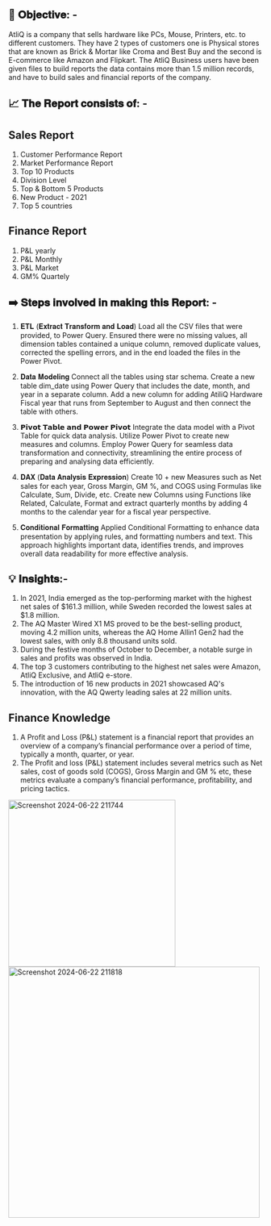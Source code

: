 
## 🎯 𝐎𝐛𝐣𝐞𝐜𝐭𝐢𝐯𝐞: -
AtliQ is a company that sells hardware like PCs, Mouse, Printers, etc. to different customers. They have 2 types of customers one is Physical stores that are known as Brick & Mortar like Croma and Best Buy and the second is E-commerce like Amazon and Flipkart. The AtliQ Business users have been given files to build reports the data contains more than 1.5 million records, and have to build sales and financial reports of the company.
## 📈 𝐓𝐡𝐞 𝐑𝐞𝐩𝐨𝐫𝐭 𝐜𝐨𝐧𝐬𝐢𝐬𝐭𝐬 𝐨𝐟: -
## Sales Report
1. Customer Performance Report
2. Market Performance Report
3. Top 10 Products
4. Division Level
5. Top & Bottom 5 Products
6. New Product - 2021
7. Top 5 countries
## Finance Report
1. P&L yearly
2. P&L Monthly
3. P&L Market
4. GM% Quartely
## ➡️ 𝐒𝐭𝐞𝐩𝐬 𝐢𝐧𝐯𝐨𝐥𝐯𝐞𝐝 𝐢𝐧 𝐦𝐚𝐤𝐢𝐧𝐠 𝐭𝐡𝐢𝐬 𝐑𝐞𝐩𝐨𝐫𝐭: -

1. 𝐄𝐓𝐋 (𝐄𝐱𝐭𝐫𝐚𝐜𝐭 𝐓𝐫𝐚𝐧𝐬𝐟𝐨𝐫𝐦 𝐚𝐧𝐝 𝐋𝐨𝐚𝐝) Load all the CSV files that were provided, to Power Query. Ensured there were no missing values, all dimension tables contained a unique column, removed duplicate values, corrected the spelling errors, and in the end loaded the files in the Power Pivot.

2. 𝐃𝐚𝐭𝐚 𝐌𝐨𝐝𝐞𝐥𝐢𝐧𝐠 Connect all the tables using star schema. Create a new table dim_date using Power Query that includes the date, month, and year in a separate column. Add a new column for adding AtiliQ Hardware Fiscal year that runs from September to August and then connect the table with others.

3. 𝗣𝗶𝘃𝗼𝘁 𝗧𝗮𝗯𝗹𝗲 𝗮𝗻𝗱 𝗣𝗼𝘄𝗲𝗿 𝗣𝗶𝘃𝗼𝘁 Integrate the data model with a Pivot Table for quick data analysis. Utilize Power Pivot to create new measures and columns. Employ Power Query for seamless data transformation and connectivity, streamlining the entire process of preparing and analysing data efficiently.

4. 𝐃𝐀𝐗 (𝐃𝐚𝐭𝐚 𝐀𝐧𝐚𝐥𝐲𝐬𝐢𝐬 𝐄𝐱𝐩𝐫𝐞𝐬𝐬𝐢𝐨𝐧) Create 10 + new Measures such as Net sales for each year, Gross Margin, GM %, and COGS using Formulas like Calculate, Sum, Divide, etc. Create new Columns using Functions like Related, Calculate, Format and extract quarterly months by adding 4 months to the calendar year for a fiscal year perspective.

5. 𝐂𝐨𝐧𝐝𝐢𝐭𝐢𝐨𝐧𝐚𝐥 𝐅𝐨𝐫𝐦𝐚𝐭𝐭𝐢𝐧𝐠 Applied Conditional Formatting to enhance data presentation by applying rules, and formatting numbers and text. This approach highlights important data, identifies trends, and improves overall data readability for more effective analysis.
## 💡 𝐈𝐧𝐬𝐢𝐠𝐡𝐭𝐬:-

1. In 2021, India emerged as the top-performing market with the highest net sales of $161.3 million, while Sweden recorded the lowest sales at $1.8 million.
2. The AQ Master Wired X1 MS proved to be the best-selling product, moving 4.2 million units, whereas the AQ Home Allin1 Gen2 had the lowest sales, with only 8.8 thousand units sold.
3. During the festive months of October to December, a notable surge in sales and profits was observed in India.
4. The top 3 customers contributing to the highest net sales were Amazon, AtliQ Exclusive, and AtliQ e-store.
5. The introduction of 16 new products in 2021 showcased AQ's innovation, with the AQ Qwerty leading sales at 22 million units.
## Finance Knowledge
1. A Profit and Loss (P&L) statement is a financial report that provides an overview of a company’s financial performance over a period of time, typically a month, quarter, or year.
2. The Profit and loss (P&L) statement includes several metrics such as Net sales, cost of goods sold (COGS), Gross Margin and GM % etc, these metrics evaluate a company’s financial performance, profitability, and pricing tactics.

<img width="331" alt="Screenshot 2024-06-22 211744" src="https://github.com/Krishn9779/Excel-Sales-and-Finance-Report-Project/assets/157500409/25a7e7e2-e796-4a82-85f8-ce9a56b578af">

<img width="498" alt="Screenshot 2024-06-22 211818" src="https://github.com/Krishn9779/Excel-Sales-and-Finance-Report-Project/assets/157500409/6ba5f885-81d3-45b1-8e22-193e6e7b500f">